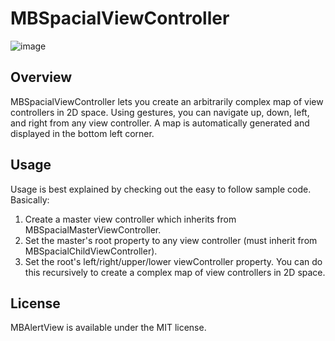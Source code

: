 # MBSpacialViewController

![image](http://sphotos-a.xx.fbcdn.net/hphotos-ash4/230984_10150618085705408_2593501_n.jpg)

## Overview
MBSpacialViewController lets you create an arbitrarily complex map of view controllers in 2D space. Using gestures, you can navigate up, down, left, and right from any view controller. A map is automatically generated and displayed in the bottom left corner.

## Usage
Usage is best explained by checking out the easy to follow sample code. Basically:<br>
1. Create a master view controller which inherits from MBSpacialMasterViewController.<br>
2. Set the master's root property to any view controller (must inherit from MBSpacialChildViewController).<br>
3. Set the root's left/right/upper/lower viewController property. You can do this recursively to create a complex map of view controllers in 2D space.

## License
MBAlertView is available under the MIT license.